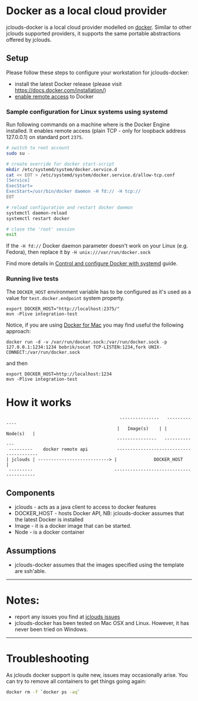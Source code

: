 # Docker as a local cloud provider

jclouds-docker is a local cloud provider modelled on [docker](http://www.docker.io). Similar to other jclouds supported
providers, it supports the same portable abstractions offered by jclouds.

## Setup

Please follow these steps to configure your workstation for jclouds-docker:

- install the latest Docker release (please visit https://docs.docker.com/installation/)
- [enable remote access](https://docs.docker.com/engine/quickstart/#bind-docker-to-another-host-port-or-a-unix-socket) to Docker

### Sample configuration for Linux systems using systemd

Run following commands on a machine where is the Docker Engine installed.
It enables remote access (plain TCP - only for loopback address 127.0.0.1)
on standard port `2375`.

```bash
# switch to root account
sudo su -

# create override for docker start-script
mkdir /etc/systemd/system/docker.service.d
cat << EOT > /etc/systemd/system/docker.service.d/allow-tcp.conf
[Service]
ExecStart=
ExecStart=/usr/bin/docker daemon -H fd:// -H tcp://
EOT

# reload configuration and restart docker daemon
systemctl daemon-reload
systemctl restart docker

# close the 'root' session
exit
```

If the `-H fd://` Docker daemon parameter doesn't work on your Linux (e.g. Fedora),
then replace it by `-H unix:///var/run/docker.sock`

Find more details in [Control and configure Docker with systemd](https://docs.docker.com/engine/admin/systemd/) guide.

### Running live tests

The `DOCKER_HOST` environment variable has to be configured as it's used as a value for `test.docker.endpoint` system property.

```
export DOCKER_HOST="http://localhost:2375/"
mvn -Plive integration-test
```

Notice, if you are using [Docker for Mac](https://docs.docker.com/engine/installation/mac/) you may find useful the following approach:

```
docker run -d -v /var/run/docker.sock:/var/run/docker.sock -p 127.0.0.1:1234:1234 bobrik/socat TCP-LISTEN:1234,fork UNIX-CONNECT:/var/run/docker.sock
```

and then 

```
export DOCKER_HOST=http://localhost:1234
mvn -Plive integration-test
```

# How it works


                                               ---------------   -------------
                                              |   Image(s)    | |   Node(s)   |
                                              ---------------   -------------
     ---------    docker remote api           ----------------------------------------
    | jclouds | ---------------------------> |              DOCKER_HOST              |
     ---------                               ----------------------------------------

## Components

- jclouds \- acts as a java client to access to docker features
- DOCKER_HOST \- hosts Docker API, NB: jclouds-docker assumes that the latest Docker is installed
- Image \- it is a docker image that can be started.
- Node \- is a docker container

## Assumptions

- jclouds-docker assumes that the images specified using the template are ssh'able.

--------------

# Notes:
- report any issues you find at [jclouds issues](https://issues.apache.org/jira/browse/JCLOUDS)
- jclouds-docker has been tested on Mac OSX and Linux. However, it has never been tried on Windows.

--------------

# Troubleshooting

As jclouds docker support is quite new, issues may occasionally arise. 
You can try to remove all containers to get things going again:

```bash
docker rm -f `docker ps -aq`
```
